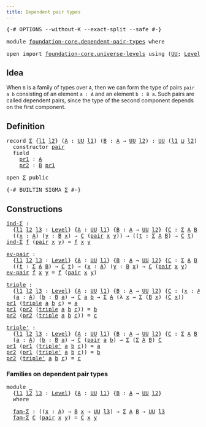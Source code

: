 ```yaml
---
title: Dependent pair types
---
```


<pre class="Agda"><a id="46" class="Symbol">{-#</a> <a id="50" class="Keyword">OPTIONS</a> <a id="58" class="Pragma">--without-K</a> <a id="70" class="Pragma">--exact-split</a> <a id="84" class="Pragma">--safe</a> <a id="91" class="Symbol">#-}</a>

<a id="96" class="Keyword">module</a> <a id="103" href="foundation-core.dependent-pair-types.html" class="Module">foundation-core.dependent-pair-types</a> <a id="140" class="Keyword">where</a>

<a id="147" class="Keyword">open</a> <a id="152" class="Keyword">import</a> <a id="159" href="foundation-core.universe-levels.html" class="Module">foundation-core.universe-levels</a> <a id="191" class="Keyword">using</a> <a id="197" class="Symbol">(</a><a id="198" href="foundation-core.universe-levels.html#235" class="Primitive">UU</a><a id="200" class="Symbol">;</a> <a id="202" href="Agda.Primitive.html#597" class="Postulate">Level</a><a id="207" class="Symbol">;</a> <a id="209" href="Agda.Primitive.html#810" class="Primitive Operator">_⊔_</a><a id="212" class="Symbol">)</a>
</pre>
## Idea

When `B` is a family of types over `A`, then we can form the type of pairs `pair a b` consisting of an element `a : A` and an element `b : B a`. Such pairs are called dependent pairs, since the type of the second component depends on the first component. 

## Definition

<pre class="Agda"><a id="508" class="Keyword">record</a> <a id="Σ"></a><a id="515" href="foundation-core.dependent-pair-types.html#515" class="Record">Σ</a> <a id="517" class="Symbol">{</a><a id="518" href="foundation-core.dependent-pair-types.html#518" class="Bound">l1</a> <a id="521" href="foundation-core.dependent-pair-types.html#521" class="Bound">l2</a><a id="523" class="Symbol">}</a> <a id="525" class="Symbol">(</a><a id="526" href="foundation-core.dependent-pair-types.html#526" class="Bound">A</a> <a id="528" class="Symbol">:</a> <a id="530" href="foundation-core.universe-levels.html#235" class="Primitive">UU</a> <a id="533" href="foundation-core.dependent-pair-types.html#518" class="Bound">l1</a><a id="535" class="Symbol">)</a> <a id="537" class="Symbol">(</a><a id="538" href="foundation-core.dependent-pair-types.html#538" class="Bound">B</a> <a id="540" class="Symbol">:</a> <a id="542" href="foundation-core.dependent-pair-types.html#526" class="Bound">A</a> <a id="544" class="Symbol">→</a> <a id="546" href="foundation-core.universe-levels.html#235" class="Primitive">UU</a> <a id="549" href="foundation-core.dependent-pair-types.html#521" class="Bound">l2</a><a id="551" class="Symbol">)</a> <a id="553" class="Symbol">:</a> <a id="555" href="foundation-core.universe-levels.html#235" class="Primitive">UU</a> <a id="558" class="Symbol">(</a><a id="559" href="foundation-core.dependent-pair-types.html#518" class="Bound">l1</a> <a id="562" href="Agda.Primitive.html#810" class="Primitive Operator">⊔</a> <a id="564" href="foundation-core.dependent-pair-types.html#521" class="Bound">l2</a><a id="566" class="Symbol">)</a> <a id="568" class="Keyword">where</a>
  <a id="576" class="Keyword">constructor</a> <a id="pair"></a><a id="588" href="foundation-core.dependent-pair-types.html#588" class="InductiveConstructor">pair</a>
  <a id="595" class="Keyword">field</a>
    <a id="Σ.pr1"></a><a id="605" href="foundation-core.dependent-pair-types.html#605" class="Field">pr1</a> <a id="609" class="Symbol">:</a> <a id="611" href="foundation-core.dependent-pair-types.html#526" class="Bound">A</a>
    <a id="Σ.pr2"></a><a id="617" href="foundation-core.dependent-pair-types.html#617" class="Field">pr2</a> <a id="621" class="Symbol">:</a> <a id="623" href="foundation-core.dependent-pair-types.html#538" class="Bound">B</a> <a id="625" href="foundation-core.dependent-pair-types.html#605" class="Field">pr1</a>

<a id="630" class="Keyword">open</a> <a id="635" href="foundation-core.dependent-pair-types.html#515" class="Module">Σ</a> <a id="637" class="Keyword">public</a>

<a id="645" class="Symbol">{-#</a> <a id="649" class="Keyword">BUILTIN</a> <a id="657" class="Keyword">SIGMA</a> <a id="663" href="foundation-core.dependent-pair-types.html#515" class="Record">Σ</a> <a id="665" class="Symbol">#-}</a>
</pre>
## Constructions

<pre class="Agda"><a id="ind-Σ"></a><a id="700" href="foundation-core.dependent-pair-types.html#700" class="Function">ind-Σ</a> <a id="706" class="Symbol">:</a>
  <a id="710" class="Symbol">{</a><a id="711" href="foundation-core.dependent-pair-types.html#711" class="Bound">l1</a> <a id="714" href="foundation-core.dependent-pair-types.html#714" class="Bound">l2</a> <a id="717" href="foundation-core.dependent-pair-types.html#717" class="Bound">l3</a> <a id="720" class="Symbol">:</a> <a id="722" href="Agda.Primitive.html#597" class="Postulate">Level</a><a id="727" class="Symbol">}</a> <a id="729" class="Symbol">{</a><a id="730" href="foundation-core.dependent-pair-types.html#730" class="Bound">A</a> <a id="732" class="Symbol">:</a> <a id="734" href="foundation-core.universe-levels.html#235" class="Primitive">UU</a> <a id="737" href="foundation-core.dependent-pair-types.html#711" class="Bound">l1</a><a id="739" class="Symbol">}</a> <a id="741" class="Symbol">{</a><a id="742" href="foundation-core.dependent-pair-types.html#742" class="Bound">B</a> <a id="744" class="Symbol">:</a> <a id="746" href="foundation-core.dependent-pair-types.html#730" class="Bound">A</a> <a id="748" class="Symbol">→</a> <a id="750" href="foundation-core.universe-levels.html#235" class="Primitive">UU</a> <a id="753" href="foundation-core.dependent-pair-types.html#714" class="Bound">l2</a><a id="755" class="Symbol">}</a> <a id="757" class="Symbol">{</a><a id="758" href="foundation-core.dependent-pair-types.html#758" class="Bound">C</a> <a id="760" class="Symbol">:</a> <a id="762" href="foundation-core.dependent-pair-types.html#515" class="Record">Σ</a> <a id="764" href="foundation-core.dependent-pair-types.html#730" class="Bound">A</a> <a id="766" href="foundation-core.dependent-pair-types.html#742" class="Bound">B</a> <a id="768" class="Symbol">→</a> <a id="770" href="foundation-core.universe-levels.html#235" class="Primitive">UU</a> <a id="773" href="foundation-core.dependent-pair-types.html#717" class="Bound">l3</a><a id="775" class="Symbol">}</a> <a id="777" class="Symbol">→</a>
  <a id="781" class="Symbol">((</a><a id="783" href="foundation-core.dependent-pair-types.html#783" class="Bound">x</a> <a id="785" class="Symbol">:</a> <a id="787" href="foundation-core.dependent-pair-types.html#730" class="Bound">A</a><a id="788" class="Symbol">)</a> <a id="790" class="Symbol">(</a><a id="791" href="foundation-core.dependent-pair-types.html#791" class="Bound">y</a> <a id="793" class="Symbol">:</a> <a id="795" href="foundation-core.dependent-pair-types.html#742" class="Bound">B</a> <a id="797" href="foundation-core.dependent-pair-types.html#783" class="Bound">x</a><a id="798" class="Symbol">)</a> <a id="800" class="Symbol">→</a> <a id="802" href="foundation-core.dependent-pair-types.html#758" class="Bound">C</a> <a id="804" class="Symbol">(</a><a id="805" href="foundation-core.dependent-pair-types.html#588" class="InductiveConstructor">pair</a> <a id="810" href="foundation-core.dependent-pair-types.html#783" class="Bound">x</a> <a id="812" href="foundation-core.dependent-pair-types.html#791" class="Bound">y</a><a id="813" class="Symbol">))</a> <a id="816" class="Symbol">→</a> <a id="818" class="Symbol">((</a><a id="820" href="foundation-core.dependent-pair-types.html#820" class="Bound">t</a> <a id="822" class="Symbol">:</a> <a id="824" href="foundation-core.dependent-pair-types.html#515" class="Record">Σ</a> <a id="826" href="foundation-core.dependent-pair-types.html#730" class="Bound">A</a> <a id="828" href="foundation-core.dependent-pair-types.html#742" class="Bound">B</a><a id="829" class="Symbol">)</a> <a id="831" class="Symbol">→</a> <a id="833" href="foundation-core.dependent-pair-types.html#758" class="Bound">C</a> <a id="835" href="foundation-core.dependent-pair-types.html#820" class="Bound">t</a><a id="836" class="Symbol">)</a>
<a id="838" href="foundation-core.dependent-pair-types.html#700" class="Function">ind-Σ</a> <a id="844" href="foundation-core.dependent-pair-types.html#844" class="Bound">f</a> <a id="846" class="Symbol">(</a><a id="847" href="foundation-core.dependent-pair-types.html#588" class="InductiveConstructor">pair</a> <a id="852" href="foundation-core.dependent-pair-types.html#852" class="Bound">x</a> <a id="854" href="foundation-core.dependent-pair-types.html#854" class="Bound">y</a><a id="855" class="Symbol">)</a> <a id="857" class="Symbol">=</a> <a id="859" href="foundation-core.dependent-pair-types.html#844" class="Bound">f</a> <a id="861" href="foundation-core.dependent-pair-types.html#852" class="Bound">x</a> <a id="863" href="foundation-core.dependent-pair-types.html#854" class="Bound">y</a>

<a id="ev-pair"></a><a id="866" href="foundation-core.dependent-pair-types.html#866" class="Function">ev-pair</a> <a id="874" class="Symbol">:</a>
  <a id="878" class="Symbol">{</a><a id="879" href="foundation-core.dependent-pair-types.html#879" class="Bound">l1</a> <a id="882" href="foundation-core.dependent-pair-types.html#882" class="Bound">l2</a> <a id="885" href="foundation-core.dependent-pair-types.html#885" class="Bound">l3</a> <a id="888" class="Symbol">:</a> <a id="890" href="Agda.Primitive.html#597" class="Postulate">Level</a><a id="895" class="Symbol">}</a> <a id="897" class="Symbol">{</a><a id="898" href="foundation-core.dependent-pair-types.html#898" class="Bound">A</a> <a id="900" class="Symbol">:</a> <a id="902" href="foundation-core.universe-levels.html#235" class="Primitive">UU</a> <a id="905" href="foundation-core.dependent-pair-types.html#879" class="Bound">l1</a><a id="907" class="Symbol">}</a> <a id="909" class="Symbol">{</a><a id="910" href="foundation-core.dependent-pair-types.html#910" class="Bound">B</a> <a id="912" class="Symbol">:</a> <a id="914" href="foundation-core.dependent-pair-types.html#898" class="Bound">A</a> <a id="916" class="Symbol">→</a> <a id="918" href="foundation-core.universe-levels.html#235" class="Primitive">UU</a> <a id="921" href="foundation-core.dependent-pair-types.html#882" class="Bound">l2</a><a id="923" class="Symbol">}</a> <a id="925" class="Symbol">{</a><a id="926" href="foundation-core.dependent-pair-types.html#926" class="Bound">C</a> <a id="928" class="Symbol">:</a> <a id="930" href="foundation-core.dependent-pair-types.html#515" class="Record">Σ</a> <a id="932" href="foundation-core.dependent-pair-types.html#898" class="Bound">A</a> <a id="934" href="foundation-core.dependent-pair-types.html#910" class="Bound">B</a> <a id="936" class="Symbol">→</a> <a id="938" href="foundation-core.universe-levels.html#235" class="Primitive">UU</a> <a id="941" href="foundation-core.dependent-pair-types.html#885" class="Bound">l3</a><a id="943" class="Symbol">}</a> <a id="945" class="Symbol">→</a>
  <a id="949" class="Symbol">((</a><a id="951" href="foundation-core.dependent-pair-types.html#951" class="Bound">t</a> <a id="953" class="Symbol">:</a> <a id="955" href="foundation-core.dependent-pair-types.html#515" class="Record">Σ</a> <a id="957" href="foundation-core.dependent-pair-types.html#898" class="Bound">A</a> <a id="959" href="foundation-core.dependent-pair-types.html#910" class="Bound">B</a><a id="960" class="Symbol">)</a> <a id="962" class="Symbol">→</a> <a id="964" href="foundation-core.dependent-pair-types.html#926" class="Bound">C</a> <a id="966" href="foundation-core.dependent-pair-types.html#951" class="Bound">t</a><a id="967" class="Symbol">)</a> <a id="969" class="Symbol">→</a> <a id="971" class="Symbol">(</a><a id="972" href="foundation-core.dependent-pair-types.html#972" class="Bound">x</a> <a id="974" class="Symbol">:</a> <a id="976" href="foundation-core.dependent-pair-types.html#898" class="Bound">A</a><a id="977" class="Symbol">)</a> <a id="979" class="Symbol">(</a><a id="980" href="foundation-core.dependent-pair-types.html#980" class="Bound">y</a> <a id="982" class="Symbol">:</a> <a id="984" href="foundation-core.dependent-pair-types.html#910" class="Bound">B</a> <a id="986" href="foundation-core.dependent-pair-types.html#972" class="Bound">x</a><a id="987" class="Symbol">)</a> <a id="989" class="Symbol">→</a> <a id="991" href="foundation-core.dependent-pair-types.html#926" class="Bound">C</a> <a id="993" class="Symbol">(</a><a id="994" href="foundation-core.dependent-pair-types.html#588" class="InductiveConstructor">pair</a> <a id="999" href="foundation-core.dependent-pair-types.html#972" class="Bound">x</a> <a id="1001" href="foundation-core.dependent-pair-types.html#980" class="Bound">y</a><a id="1002" class="Symbol">)</a>
<a id="1004" href="foundation-core.dependent-pair-types.html#866" class="Function">ev-pair</a> <a id="1012" href="foundation-core.dependent-pair-types.html#1012" class="Bound">f</a> <a id="1014" href="foundation-core.dependent-pair-types.html#1014" class="Bound">x</a> <a id="1016" href="foundation-core.dependent-pair-types.html#1016" class="Bound">y</a> <a id="1018" class="Symbol">=</a> <a id="1020" href="foundation-core.dependent-pair-types.html#1012" class="Bound">f</a> <a id="1022" class="Symbol">(</a><a id="1023" href="foundation-core.dependent-pair-types.html#588" class="InductiveConstructor">pair</a> <a id="1028" href="foundation-core.dependent-pair-types.html#1014" class="Bound">x</a> <a id="1030" href="foundation-core.dependent-pair-types.html#1016" class="Bound">y</a><a id="1031" class="Symbol">)</a>

<a id="triple"></a><a id="1034" href="foundation-core.dependent-pair-types.html#1034" class="Function">triple</a> <a id="1041" class="Symbol">:</a>
  <a id="1045" class="Symbol">{</a><a id="1046" href="foundation-core.dependent-pair-types.html#1046" class="Bound">l1</a> <a id="1049" href="foundation-core.dependent-pair-types.html#1049" class="Bound">l2</a> <a id="1052" href="foundation-core.dependent-pair-types.html#1052" class="Bound">l3</a> <a id="1055" class="Symbol">:</a> <a id="1057" href="Agda.Primitive.html#597" class="Postulate">Level</a><a id="1062" class="Symbol">}</a> <a id="1064" class="Symbol">{</a><a id="1065" href="foundation-core.dependent-pair-types.html#1065" class="Bound">A</a> <a id="1067" class="Symbol">:</a> <a id="1069" href="foundation-core.universe-levels.html#235" class="Primitive">UU</a> <a id="1072" href="foundation-core.dependent-pair-types.html#1046" class="Bound">l1</a><a id="1074" class="Symbol">}</a> <a id="1076" class="Symbol">{</a><a id="1077" href="foundation-core.dependent-pair-types.html#1077" class="Bound">B</a> <a id="1079" class="Symbol">:</a> <a id="1081" href="foundation-core.dependent-pair-types.html#1065" class="Bound">A</a> <a id="1083" class="Symbol">→</a> <a id="1085" href="foundation-core.universe-levels.html#235" class="Primitive">UU</a> <a id="1088" href="foundation-core.dependent-pair-types.html#1049" class="Bound">l2</a><a id="1090" class="Symbol">}</a> <a id="1092" class="Symbol">{</a><a id="1093" href="foundation-core.dependent-pair-types.html#1093" class="Bound">C</a> <a id="1095" class="Symbol">:</a> <a id="1097" class="Symbol">(</a><a id="1098" href="foundation-core.dependent-pair-types.html#1098" class="Bound">x</a> <a id="1100" class="Symbol">:</a> <a id="1102" href="foundation-core.dependent-pair-types.html#1065" class="Bound">A</a><a id="1103" class="Symbol">)</a> <a id="1105" class="Symbol">→</a> <a id="1107" href="foundation-core.dependent-pair-types.html#1077" class="Bound">B</a> <a id="1109" href="foundation-core.dependent-pair-types.html#1098" class="Bound">x</a> <a id="1111" class="Symbol">→</a> <a id="1113" href="foundation-core.universe-levels.html#235" class="Primitive">UU</a> <a id="1116" href="foundation-core.dependent-pair-types.html#1052" class="Bound">l3</a><a id="1118" class="Symbol">}</a> <a id="1120" class="Symbol">→</a>
  <a id="1124" class="Symbol">(</a><a id="1125" href="foundation-core.dependent-pair-types.html#1125" class="Bound">a</a> <a id="1127" class="Symbol">:</a> <a id="1129" href="foundation-core.dependent-pair-types.html#1065" class="Bound">A</a><a id="1130" class="Symbol">)</a> <a id="1132" class="Symbol">(</a><a id="1133" href="foundation-core.dependent-pair-types.html#1133" class="Bound">b</a> <a id="1135" class="Symbol">:</a> <a id="1137" href="foundation-core.dependent-pair-types.html#1077" class="Bound">B</a> <a id="1139" href="foundation-core.dependent-pair-types.html#1125" class="Bound">a</a><a id="1140" class="Symbol">)</a> <a id="1142" class="Symbol">→</a> <a id="1144" href="foundation-core.dependent-pair-types.html#1093" class="Bound">C</a> <a id="1146" href="foundation-core.dependent-pair-types.html#1125" class="Bound">a</a> <a id="1148" href="foundation-core.dependent-pair-types.html#1133" class="Bound">b</a> <a id="1150" class="Symbol">→</a> <a id="1152" href="foundation-core.dependent-pair-types.html#515" class="Record">Σ</a> <a id="1154" href="foundation-core.dependent-pair-types.html#1065" class="Bound">A</a> <a id="1156" class="Symbol">(λ</a> <a id="1159" href="foundation-core.dependent-pair-types.html#1159" class="Bound">x</a> <a id="1161" class="Symbol">→</a> <a id="1163" href="foundation-core.dependent-pair-types.html#515" class="Record">Σ</a> <a id="1165" class="Symbol">(</a><a id="1166" href="foundation-core.dependent-pair-types.html#1077" class="Bound">B</a> <a id="1168" href="foundation-core.dependent-pair-types.html#1159" class="Bound">x</a><a id="1169" class="Symbol">)</a> <a id="1171" class="Symbol">(</a><a id="1172" href="foundation-core.dependent-pair-types.html#1093" class="Bound">C</a> <a id="1174" href="foundation-core.dependent-pair-types.html#1159" class="Bound">x</a><a id="1175" class="Symbol">))</a>
<a id="1178" href="foundation-core.dependent-pair-types.html#605" class="Field">pr1</a> <a id="1182" class="Symbol">(</a><a id="1183" href="foundation-core.dependent-pair-types.html#1034" class="Function">triple</a> <a id="1190" href="foundation-core.dependent-pair-types.html#1190" class="Bound">a</a> <a id="1192" href="foundation-core.dependent-pair-types.html#1192" class="Bound">b</a> <a id="1194" href="foundation-core.dependent-pair-types.html#1194" class="Bound">c</a><a id="1195" class="Symbol">)</a> <a id="1197" class="Symbol">=</a> <a id="1199" href="foundation-core.dependent-pair-types.html#1190" class="Bound">a</a>
<a id="1201" href="foundation-core.dependent-pair-types.html#605" class="Field">pr1</a> <a id="1205" class="Symbol">(</a><a id="1206" href="foundation-core.dependent-pair-types.html#617" class="Field">pr2</a> <a id="1210" class="Symbol">(</a><a id="1211" href="foundation-core.dependent-pair-types.html#1034" class="Function">triple</a> <a id="1218" href="foundation-core.dependent-pair-types.html#1218" class="Bound">a</a> <a id="1220" href="foundation-core.dependent-pair-types.html#1220" class="Bound">b</a> <a id="1222" href="foundation-core.dependent-pair-types.html#1222" class="Bound">c</a><a id="1223" class="Symbol">))</a> <a id="1226" class="Symbol">=</a> <a id="1228" href="foundation-core.dependent-pair-types.html#1220" class="Bound">b</a>
<a id="1230" href="foundation-core.dependent-pair-types.html#617" class="Field">pr2</a> <a id="1234" class="Symbol">(</a><a id="1235" href="foundation-core.dependent-pair-types.html#617" class="Field">pr2</a> <a id="1239" class="Symbol">(</a><a id="1240" href="foundation-core.dependent-pair-types.html#1034" class="Function">triple</a> <a id="1247" href="foundation-core.dependent-pair-types.html#1247" class="Bound">a</a> <a id="1249" href="foundation-core.dependent-pair-types.html#1249" class="Bound">b</a> <a id="1251" href="foundation-core.dependent-pair-types.html#1251" class="Bound">c</a><a id="1252" class="Symbol">))</a> <a id="1255" class="Symbol">=</a> <a id="1257" href="foundation-core.dependent-pair-types.html#1251" class="Bound">c</a>

<a id="triple&#39;"></a><a id="1260" href="foundation-core.dependent-pair-types.html#1260" class="Function">triple&#39;</a> <a id="1268" class="Symbol">:</a>
  <a id="1272" class="Symbol">{</a><a id="1273" href="foundation-core.dependent-pair-types.html#1273" class="Bound">l1</a> <a id="1276" href="foundation-core.dependent-pair-types.html#1276" class="Bound">l2</a> <a id="1279" href="foundation-core.dependent-pair-types.html#1279" class="Bound">l3</a> <a id="1282" class="Symbol">:</a> <a id="1284" href="Agda.Primitive.html#597" class="Postulate">Level</a><a id="1289" class="Symbol">}</a> <a id="1291" class="Symbol">{</a><a id="1292" href="foundation-core.dependent-pair-types.html#1292" class="Bound">A</a> <a id="1294" class="Symbol">:</a> <a id="1296" href="foundation-core.universe-levels.html#235" class="Primitive">UU</a> <a id="1299" href="foundation-core.dependent-pair-types.html#1273" class="Bound">l1</a><a id="1301" class="Symbol">}</a> <a id="1303" class="Symbol">{</a><a id="1304" href="foundation-core.dependent-pair-types.html#1304" class="Bound">B</a> <a id="1306" class="Symbol">:</a> <a id="1308" href="foundation-core.dependent-pair-types.html#1292" class="Bound">A</a> <a id="1310" class="Symbol">→</a> <a id="1312" href="foundation-core.universe-levels.html#235" class="Primitive">UU</a> <a id="1315" href="foundation-core.dependent-pair-types.html#1276" class="Bound">l2</a><a id="1317" class="Symbol">}</a> <a id="1319" class="Symbol">{</a><a id="1320" href="foundation-core.dependent-pair-types.html#1320" class="Bound">C</a> <a id="1322" class="Symbol">:</a> <a id="1324" href="foundation-core.dependent-pair-types.html#515" class="Record">Σ</a> <a id="1326" href="foundation-core.dependent-pair-types.html#1292" class="Bound">A</a> <a id="1328" href="foundation-core.dependent-pair-types.html#1304" class="Bound">B</a> <a id="1330" class="Symbol">→</a> <a id="1332" href="foundation-core.universe-levels.html#235" class="Primitive">UU</a> <a id="1335" href="foundation-core.dependent-pair-types.html#1279" class="Bound">l3</a><a id="1337" class="Symbol">}</a> <a id="1339" class="Symbol">→</a>
  <a id="1343" class="Symbol">(</a><a id="1344" href="foundation-core.dependent-pair-types.html#1344" class="Bound">a</a> <a id="1346" class="Symbol">:</a> <a id="1348" href="foundation-core.dependent-pair-types.html#1292" class="Bound">A</a><a id="1349" class="Symbol">)</a> <a id="1351" class="Symbol">(</a><a id="1352" href="foundation-core.dependent-pair-types.html#1352" class="Bound">b</a> <a id="1354" class="Symbol">:</a> <a id="1356" href="foundation-core.dependent-pair-types.html#1304" class="Bound">B</a> <a id="1358" href="foundation-core.dependent-pair-types.html#1344" class="Bound">a</a><a id="1359" class="Symbol">)</a> <a id="1361" class="Symbol">→</a> <a id="1363" href="foundation-core.dependent-pair-types.html#1320" class="Bound">C</a> <a id="1365" class="Symbol">(</a><a id="1366" href="foundation-core.dependent-pair-types.html#588" class="InductiveConstructor">pair</a> <a id="1371" href="foundation-core.dependent-pair-types.html#1344" class="Bound">a</a> <a id="1373" href="foundation-core.dependent-pair-types.html#1352" class="Bound">b</a><a id="1374" class="Symbol">)</a> <a id="1376" class="Symbol">→</a> <a id="1378" href="foundation-core.dependent-pair-types.html#515" class="Record">Σ</a> <a id="1380" class="Symbol">(</a><a id="1381" href="foundation-core.dependent-pair-types.html#515" class="Record">Σ</a> <a id="1383" href="foundation-core.dependent-pair-types.html#1292" class="Bound">A</a> <a id="1385" href="foundation-core.dependent-pair-types.html#1304" class="Bound">B</a><a id="1386" class="Symbol">)</a> <a id="1388" href="foundation-core.dependent-pair-types.html#1320" class="Bound">C</a>
<a id="1390" href="foundation-core.dependent-pair-types.html#605" class="Field">pr1</a> <a id="1394" class="Symbol">(</a><a id="1395" href="foundation-core.dependent-pair-types.html#605" class="Field">pr1</a> <a id="1399" class="Symbol">(</a><a id="1400" href="foundation-core.dependent-pair-types.html#1260" class="Function">triple&#39;</a> <a id="1408" href="foundation-core.dependent-pair-types.html#1408" class="Bound">a</a> <a id="1410" href="foundation-core.dependent-pair-types.html#1410" class="Bound">b</a> <a id="1412" href="foundation-core.dependent-pair-types.html#1412" class="Bound">c</a><a id="1413" class="Symbol">))</a> <a id="1416" class="Symbol">=</a> <a id="1418" href="foundation-core.dependent-pair-types.html#1408" class="Bound">a</a>
<a id="1420" href="foundation-core.dependent-pair-types.html#617" class="Field">pr2</a> <a id="1424" class="Symbol">(</a><a id="1425" href="foundation-core.dependent-pair-types.html#605" class="Field">pr1</a> <a id="1429" class="Symbol">(</a><a id="1430" href="foundation-core.dependent-pair-types.html#1260" class="Function">triple&#39;</a> <a id="1438" href="foundation-core.dependent-pair-types.html#1438" class="Bound">a</a> <a id="1440" href="foundation-core.dependent-pair-types.html#1440" class="Bound">b</a> <a id="1442" href="foundation-core.dependent-pair-types.html#1442" class="Bound">c</a><a id="1443" class="Symbol">))</a> <a id="1446" class="Symbol">=</a> <a id="1448" href="foundation-core.dependent-pair-types.html#1440" class="Bound">b</a>
<a id="1450" href="foundation-core.dependent-pair-types.html#617" class="Field">pr2</a> <a id="1454" class="Symbol">(</a><a id="1455" href="foundation-core.dependent-pair-types.html#1260" class="Function">triple&#39;</a> <a id="1463" href="foundation-core.dependent-pair-types.html#1463" class="Bound">a</a> <a id="1465" href="foundation-core.dependent-pair-types.html#1465" class="Bound">b</a> <a id="1467" href="foundation-core.dependent-pair-types.html#1467" class="Bound">c</a><a id="1468" class="Symbol">)</a> <a id="1470" class="Symbol">=</a> <a id="1472" href="foundation-core.dependent-pair-types.html#1467" class="Bound">c</a>
</pre>
### Families on dependent pair types

<pre class="Agda"><a id="1525" class="Keyword">module</a> <a id="1532" href="foundation-core.dependent-pair-types.html#1532" class="Module">_</a>
  <a id="1536" class="Symbol">{</a><a id="1537" href="foundation-core.dependent-pair-types.html#1537" class="Bound">l1</a> <a id="1540" href="foundation-core.dependent-pair-types.html#1540" class="Bound">l2</a> <a id="1543" href="foundation-core.dependent-pair-types.html#1543" class="Bound">l3</a> <a id="1546" class="Symbol">:</a> <a id="1548" href="Agda.Primitive.html#597" class="Postulate">Level</a><a id="1553" class="Symbol">}</a> <a id="1555" class="Symbol">{</a><a id="1556" href="foundation-core.dependent-pair-types.html#1556" class="Bound">A</a> <a id="1558" class="Symbol">:</a> <a id="1560" href="foundation-core.universe-levels.html#235" class="Primitive">UU</a> <a id="1563" href="foundation-core.dependent-pair-types.html#1537" class="Bound">l1</a><a id="1565" class="Symbol">}</a> <a id="1567" class="Symbol">{</a><a id="1568" href="foundation-core.dependent-pair-types.html#1568" class="Bound">B</a> <a id="1570" class="Symbol">:</a> <a id="1572" href="foundation-core.dependent-pair-types.html#1556" class="Bound">A</a> <a id="1574" class="Symbol">→</a> <a id="1576" href="foundation-core.universe-levels.html#235" class="Primitive">UU</a> <a id="1579" href="foundation-core.dependent-pair-types.html#1540" class="Bound">l2</a><a id="1581" class="Symbol">}</a>
  <a id="1585" class="Keyword">where</a>

  <a id="1594" href="foundation-core.dependent-pair-types.html#1594" class="Function">fam-Σ</a> <a id="1600" class="Symbol">:</a> <a id="1602" class="Symbol">((</a><a id="1604" href="foundation-core.dependent-pair-types.html#1604" class="Bound">x</a> <a id="1606" class="Symbol">:</a> <a id="1608" href="foundation-core.dependent-pair-types.html#1556" class="Bound">A</a><a id="1609" class="Symbol">)</a> <a id="1611" class="Symbol">→</a> <a id="1613" href="foundation-core.dependent-pair-types.html#1568" class="Bound">B</a> <a id="1615" href="foundation-core.dependent-pair-types.html#1604" class="Bound">x</a> <a id="1617" class="Symbol">→</a> <a id="1619" href="foundation-core.universe-levels.html#235" class="Primitive">UU</a> <a id="1622" href="foundation-core.dependent-pair-types.html#1543" class="Bound">l3</a><a id="1624" class="Symbol">)</a> <a id="1626" class="Symbol">→</a> <a id="1628" href="foundation-core.dependent-pair-types.html#515" class="Record">Σ</a> <a id="1630" href="foundation-core.dependent-pair-types.html#1556" class="Bound">A</a> <a id="1632" href="foundation-core.dependent-pair-types.html#1568" class="Bound">B</a> <a id="1634" class="Symbol">→</a> <a id="1636" href="foundation-core.universe-levels.html#235" class="Primitive">UU</a> <a id="1639" href="foundation-core.dependent-pair-types.html#1543" class="Bound">l3</a>
  <a id="1644" href="foundation-core.dependent-pair-types.html#1594" class="Function">fam-Σ</a> <a id="1650" href="foundation-core.dependent-pair-types.html#1650" class="Bound">C</a> <a id="1652" class="Symbol">(</a><a id="1653" href="foundation-core.dependent-pair-types.html#588" class="InductiveConstructor">pair</a> <a id="1658" href="foundation-core.dependent-pair-types.html#1658" class="Bound">x</a> <a id="1660" href="foundation-core.dependent-pair-types.html#1660" class="Bound">y</a><a id="1661" class="Symbol">)</a> <a id="1663" class="Symbol">=</a> <a id="1665" href="foundation-core.dependent-pair-types.html#1650" class="Bound">C</a> <a id="1667" href="foundation-core.dependent-pair-types.html#1658" class="Bound">x</a> <a id="1669" href="foundation-core.dependent-pair-types.html#1660" class="Bound">y</a>
</pre>